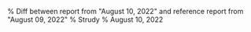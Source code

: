 % Diff between report from "August 10, 2022" and reference report from "August 09, 2022"
% Strudy
% August 10, 2022


